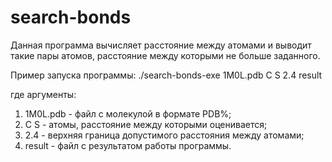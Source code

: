 # search-bonds
Данная программа вычисляет расстояние между атомами
и выводит такие пары атомов, расстояние между которыми не больше
заданного. 

Пример запуска программы:
./search-bonds-exe 1M0L.pdb C S 2.4 result 

где аргументы:
1) 1M0L.pdb - файл с молекулой в формате PDB%;
2) C S - атомы, расстояние между которыми оценивается;
3) 2.4 - верхняя граница допустимого расстояния между атомами;
4) result - файл с результатом работы программы.
